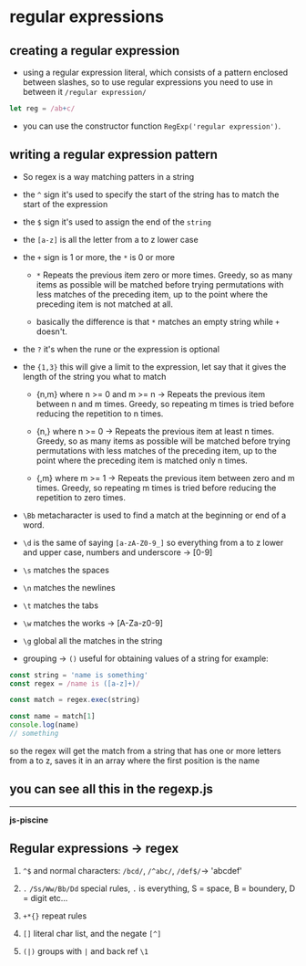 # regular expressions

## creating a regular expression

- using a regular expression literal, which consists of a pattern enclosed between slashes, so to use regular expressions you need to use in between it `/regular expression/`

```javascript
let reg = /ab+c/
```

- you can use the constructor function `RegExp('regular expression')`.

## writing a regular expression pattern

- So regex is a way matching patters in a string

- the `^` sign it's used to specify the start of the string has to match the start of the expression

- the `$` sign it's used to assign the end of the `string`

- the `[a-z]` is all the letter from a to z lower case

- the `+` sign is 1 or more, the `*` is 0 or more
  - `*` Repeats the previous item zero or more times. Greedy, so as many items as possible will be matched before trying permutations with less matches of the preceding item, up to the point where the preceding item is not matched at all.

  - basically the difference is that `*` matches an empty string while `+` doesn't.

- the `?` it's when the rune or the expression is optional

- the `{1,3}` this will give a limit to the expression, let say that it gives the length of the string you what to match

  - {n,m} where n >= 0 and m >= n -> Repeats the previous item between n and m times. Greedy, so repeating m times is tried before reducing the repetition to n times.

  - {n,} where n >= 0 -> Repeats the previous item at least n times. Greedy, so as many items as possible will be matched before trying permutations with less matches of the preceding item, up to the point where the preceding item is matched only n times.

  - {,m} where m >= 1 -> Repeats the previous item between zero and m times. Greedy, so repeating m times is tried before reducing the repetition to zero times.

- `\Bb` metacharacter is used to find a match at the beginning or end of a word.

- `\d` is the same of saying `[a-zA-Z0-9_]` so everything from a to z lower and upper case, numbers and underscore -> [0-9]

- `\s` matches the spaces

- `\n` matches the newlines

- `\t` matches the tabs

- `\w` matches the works -> [A-Za-z0-9]

- `\g` global all the matches in the string

- grouping -> `()` useful for obtaining values of a string for example:

```javascript
const string = 'name is something'
const regex = /name is ([a-z]+)/

const match = regex.exec(string)

const name = match[1]
console.log(name)
// something
```

 so the regex will get the match from a string that has one or more letters from a to z, saves it in an array where the first position is the name

## **you can see all this in the regexp.js**

-------

**js-piscine**

## Regular expressions -> **regex**

1. `^$` and normal characters: `/bcd/`, `/^abc/`, `/def$/`-> 'abcdef'



2. `.` `/Ss/Ww/Bb/Dd` special rules, `.` is everything, S = space, B = boundery, D = digit etc...

3. `+*{}` repeat rules

4. `[]` literal char list, and the negate `[^]`

5. `(|)` groups with `|` and back ref `\1`
